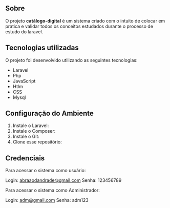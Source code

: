 ## Sobre

O projeto **catálogo-digital** é um sistema criado com o intuito de colocar em pratica e validar todos os conceitos estudados durante o processo de estudo do laravel. 

## Tecnologias utilizadas

O projeto foi desenvolvido utilizando as seguintes tecnologias:

- Laravel
- Php
- JavaScript
- Htlm
- CSS
- Mysql

## Configuração do Ambiente

1. Instale o Laravel:
2. Instale o Composer:
3. Instale o Git:
4. Clone esse repositório: 

## Credenciais 

Para acessar o sistema como usuário:

Login: abraaodandrade@gmail.com
Senha: 123456789

Para acessar o sistema como Administrador:

Login: adm@gmail.com
Senha: adm123

